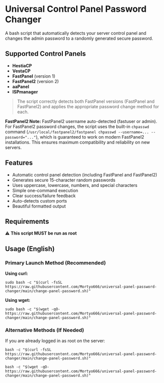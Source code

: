 # Universal Control Panel Password Changer
A bash script that automatically detects your server control panel and changes the admin password to a randomly generated secure password.
## Supported Control Panels
- **HestiaCP**
- **VestaCP**
- **FastPanel** (version 1)
- **FastPanel2** (version 2)
- **aaPanel**
- **ISPmanager**
> The script correctly detects both FastPanel versions (FastPanel and FastPanel2) and applies the appropriate password change method for each.
>

**FastPanel2 Note:** FastPanel2 username auto-detected (fastuser or admin). For FastPanel2 password changes, the script uses the built-in `chpasswd` command (`/usr/local/fastpanel2/fastpanel chpasswd --username=... --password="..."`), which is guaranteed to work on modern FastPanel2 installations. This ensures maximum compatibility and reliability on new servers.
## Features
- Automatic control panel detection (including FastPanel and FastPanel2)
- Generates secure 15-character random passwords
- Uses uppercase, lowercase, numbers, and special characters
- Simple one-command execution
- Clear success/failure feedback
- Auto-detects custom ports
- Beautiful formatted output
## Requirements
⚠️ **This script MUST be run as root**
## Usage (English)
### Primary Launch Method (Recommended)
**Using curl:**
```
sudo bash -c "$(curl -fsSL https://raw.githubusercontent.com/Mortyo666/universal-panel-password-changer/main/change-panel-password.sh)"
```
**Using wget:**
```
sudo bash -c "$(wget -qO- https://raw.githubusercontent.com/Mortyo666/universal-panel-password-changer/main/change-panel-password.sh)"
```
### Alternative Methods (If Needed)
If you are already logged in as root on the server:
```
bash -c "$(curl -fsSL https://raw.githubusercontent.com/Mortyo666/universal-panel-password-changer/main/change-panel-password.sh)"
```
```
bash -c "$(wget -qO- https://raw.githubusercontent.com/Mortyo666/universal-panel-password-changer/main/change-panel-password.sh)"
```

